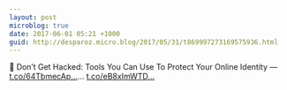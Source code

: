 ```yaml
---
layout: post
microblog: true
date: 2017-06-01 05:21 +1000
guid: http://desparoz.micro.blog/2017/05/31/t869997273169575936.html
---
```

🔗 Don’t Get Hacked: Tools You Can Use To Protect Your Online Identity — [t.co/64TbmecAp...](https://t.co/64TbmecApI)… [t.co/eB8xImWTD...](https://t.co/eB8xImWTDk)
